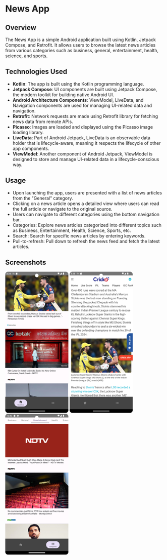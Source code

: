 # News App

## Overview
The News App is a simple Android application built using Kotlin, Jetpack Compose, and Retrofit. It allows users to browse the latest news articles from various categories such as business, general, entertainment, health, science, and sports.

## Technologies Used
- **Kotlin**: The app is built using the Kotlin programming language.
- **Jetpack Compose**:  UI components are built using Jetpack Compose, the modern toolkit for building native Android UI.
- **Android Architecture Components**: ViewModel, LiveData, and Navigation components are used for managing UI-related data and navigation.
- **Retrofit**: Network requests are made using Retrofit library for fetching news data from remote APIs.
- **Picasso**: Images are loaded and displayed using the Picasso image loading library.
- **LiveData**: Part of Android Jetpack, LiveData is an observable data holder that is lifecycle-aware, meaning it respects the lifecycle of other app components.
- **ViewModel**: Another component of Android Jetpack, ViewModel is designed to store and manage UI-related data in a lifecycle-conscious way.

## Usage
- Upon launching the app, users are presented with a list of news articles from the "General" category.
- Clicking on a news article opens a detailed view where users can read the full article or navigate to the original source.
- Users can navigate to different categories using the bottom navigation bar.
- Categories: Explore news articles categorized into different topics such as Business, Entertainment, Health, Science, Sports, etc.
- Search: Search for specific news articles by entering keywords.
- Pull-to-refresh: Pull down to refresh the news feed and fetch the latest articles.

## Screenshots
<img src="app/src/main/res/drawable/screenshot_01.png" width="200" /> <img src="app/src/main/res/drawable/screenshot_03.png" width="200" /> <img src="app/src/main/res/drawable/screenshot_02.png" width="200" />

